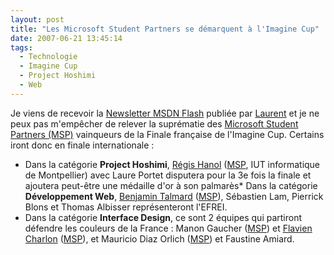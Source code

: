 ```yaml
---
layout: post
title: "Les Microsoft Student Partners se démarquent à l'Imagine Cup"
date: 2007-06-21 13:45:14
tags:
  - Technologie
  - Imagine Cup
  - Project Hoshimi
  - Web
---
```


Je viens de recevoir la [Newsletter MSDN Flash](//msdn.microsoft.com/en-us/aa570311.aspx) publiée par [Laurent](http://blogs.msdn.com/b/laurelle/) et je ne peux pas m'empêcher de relever la suprématie des [Microsoft Student Partners (MSP)](https://www.microsoftstudentpartners.com) vainqueurs de la Finale française de l'Imagine Cup. Certains iront donc en finale internationale&nbsp;:

*   Dans la catégorie **Project Hoshimi**, [Régis Hanol](//blogs.developpeur.org/zogstrip/archive/2007/06/15/project-hoshimi-finaliste.aspx) ([MSP](https://www.microsoftstudentpartners.com), IUT informatique de Montpellier) avec Laure Portet disputera pour la 3e fois la finale et ajoutera peut-être une médaille d'or à son palmarès*   Dans la catégorie **Développement Web**, [Benjamin Talmard](http://benjamin.talmard.com/) ([MSP](https://www.microsoftstudentpartners.com)), Sébastien Lam, Pierrick Blons et Thomas Albisser représenteront l'EFREI.
*   Dans la catégorie **Interface Design**, ce sont 2 équipes qui partiront défendre les couleurs de la France&nbsp;: Manon Gaucher ([MSP](https://www.microsoftstudentpartners.com)) et [Flavien Charlon](http://blogs.codes-sources.com/raptorxp/archive/2007/06/15/imagine-cup-2007-c-est-parti-pour-la-finale.aspx) ([MSP](https://www.microsoftstudentpartners.com)), et Mauricio Diaz Orlich ([MSP](https://www.microsoftstudentpartners.com)) et Faustine Amiard.